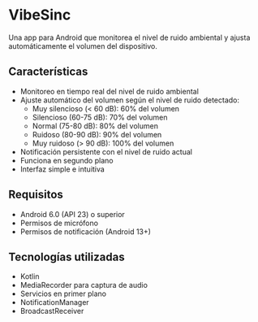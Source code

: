 # VibeSinc
Una app para Android que monitorea el nivel de ruido ambiental y ajusta automáticamente el volumen del dispositivo. 

## Características
- Monitoreo en tiempo real del nivel de ruido ambiental
- Ajuste automático del volumen según el nivel de ruido detectado:
  - Muy silencioso (< 60 dB): 60% del volumen
  - Silencioso (60-75 dB): 70% del volumen
  - Normal (75-80 dB): 80% del volumen
  - Ruidoso (80-90 dB): 90% del volumen
  - Muy ruidoso (> 90 dB): 100% del volumen
- Notificación persistente con el nivel de ruido actual
- Funciona en segundo plano
- Interfaz simple e intuitiva

## Requisitos
- Android 6.0 (API 23) o superior
- Permisos de micrófono
- Permisos de notificación (Android 13+)

## Tecnologías utilizadas
- Kotlin
- MediaRecorder para captura de audio
- Servicios en primer plano
- NotificationManager
- BroadcastReceiver
  
